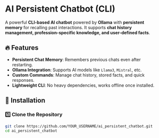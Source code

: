 # AI Persistent Chatbot (CLI)

A powerful **CLI-based AI chatbot** powered by **Ollama** with **persistent memory** for recalling past interactions. It supports **chat history management, profession-specific knowledge, and user-defined facts**.

## 🔥 Features
- **Persistent Chat Memory**: Remembers previous chats even after restarting.
- **Ollama Integration**: Supports AI models like `Llama3`, `Mistral`, etc.
- **Custom Commands**: Manage chat history, stored facts, and quick responses.
- **Lightweight CLI**: No heavy dependencies, works offline once installed.

## 🚀 Installation
### 1️⃣ **Clone the Repository**
```sh
git clone https://github.com/YOUR_USERNAME/ai_persistent_chatbot.git
cd ai_persistent_chatbot

